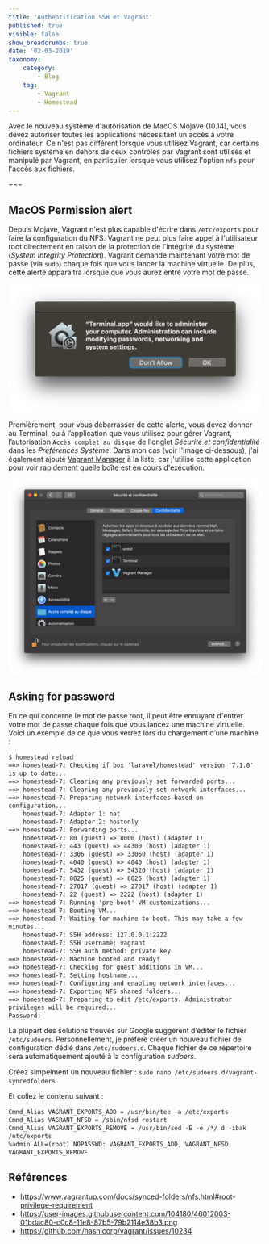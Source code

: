 ```yaml
---
title: 'Authentification SSH et Vagrant'
published: true
visible: false
show_breadcrumbs: true
date: '02-03-2019'
taxonomy:
    category:
        - Blog
    tag:
        - Vagrant
        - Homestead
---
```


Avec le nouveau système d'autorisation de MacOS Mojave (10.14), vous devez autoriser toutes les applications nécessitant un accès à votre ordinateur. Ce n'est pas différent lorsque vous utilisez Vagrant, car certains fichiers système en dehors de ceux contrôlés par Vagrant sont utilisés et manipulé par Vagrant, en particulier lorsque vous utilisez l'option `nfs` pour l'accès aux fichiers.

===

## MacOS Permission alert

Depuis Mojave, Vagrant n'est plus capable d'écrire dans `/etc/exports` pour faire la configuration du NFS. Vagrant ne peut plus faire appel à l'utilisateur root directement en raison de la protection de l'intégrité du système (_System Integrity Protection_). Vagrant demande maintenant votre mot de passe (via `sudo`) chaque fois que vous lancer la machine virtuelle. De plus, cette alerte apparaitra lorsque que vous aurez entré votre mot de passe.

![](alert.png)

Premièrement, pour vous débarrasser de cette alerte, vous devez donner au Terminal, ou à l’application que vous utilisez pour gérer Vagrant, l’autorisation `Accès complet au disque` de l'onglet _Sécurité et confidentialité_ dans les _Préférences Système_. Dans mon cas (voir l'image ci-dessous), j'ai également ajouté [Vagrant Manager](http://vagrantmanager.com) à la liste, car j'utilise cette application pour voir rapidement quelle boîte est en cours d'exécution.

![](PreferenceSystem.png)

## Asking for password

En ce qui concerne le mot de passe root, il peut être ennuyant d'entrer votre mot de passe chaque fois que vous lancez une machine virtuelle. Voici un exemple de ce que vous verrez lors du chargement d’une machine :

```
$ homestead reload
==> homestead-7: Checking if box 'laravel/homestead' version '7.1.0' is up to date...
==> homestead-7: Clearing any previously set forwarded ports...
==> homestead-7: Clearing any previously set network interfaces...
==> homestead-7: Preparing network interfaces based on configuration...
    homestead-7: Adapter 1: nat
    homestead-7: Adapter 2: hostonly
==> homestead-7: Forwarding ports...
    homestead-7: 80 (guest) => 8000 (host) (adapter 1)
    homestead-7: 443 (guest) => 44300 (host) (adapter 1)
    homestead-7: 3306 (guest) => 33060 (host) (adapter 1)
    homestead-7: 4040 (guest) => 4040 (host) (adapter 1)
    homestead-7: 5432 (guest) => 54320 (host) (adapter 1)
    homestead-7: 8025 (guest) => 8025 (host) (adapter 1)
    homestead-7: 27017 (guest) => 27017 (host) (adapter 1)
    homestead-7: 22 (guest) => 2222 (host) (adapter 1)
==> homestead-7: Running 'pre-boot' VM customizations...
==> homestead-7: Booting VM...
==> homestead-7: Waiting for machine to boot. This may take a few minutes...
    homestead-7: SSH address: 127.0.0.1:2222
    homestead-7: SSH username: vagrant
    homestead-7: SSH auth method: private key
==> homestead-7: Machine booted and ready!
==> homestead-7: Checking for guest additions in VM...
==> homestead-7: Setting hostname...
==> homestead-7: Configuring and enabling network interfaces...
==> homestead-7: Exporting NFS shared folders...
==> homestead-7: Preparing to edit /etc/exports. Administrator privileges will be required...
Password:
```

La plupart des solutions trouvés sur Google suggèrent d’éditer le fichier `/etc/sudoers`. Personnellement, je préfère créer un nouveau fichier de configuration dédié dans `/etc/sudoers.d`. Chaque fichier de ce répertoire sera automatiquement ajouté à la configuration _sudoers_.

Créez simpelment un nouveau fichier :
`sudo nano /etc/sudoers.d/vagrant-syncedfolders`

Et collez le contenu suivant :
```
Cmnd_Alias VAGRANT_EXPORTS_ADD = /usr/bin/tee -a /etc/exports
Cmnd_Alias VAGRANT_NFSD = /sbin/nfsd restart
Cmnd_Alias VAGRANT_EXPORTS_REMOVE = /usr/bin/sed -E -e /*/ d -ibak /etc/exports
%admin ALL=(root) NOPASSWD: VAGRANT_EXPORTS_ADD, VAGRANT_NFSD, VAGRANT_EXPORTS_REMOVE
```


## Références
- <https://www.vagrantup.com/docs/synced-folders/nfs.html#root-privilege-requirement>
- <https://user-images.githubusercontent.com/104180/46012003-01bdac80-c0c8-11e8-87b5-79b2114e38b3.png>
- <https://github.com/hashicorp/vagrant/issues/10234>
